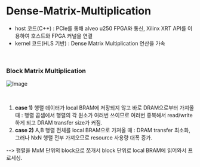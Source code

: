 # Dense-Matrix-Multiplication
+ host 코드(C++) : PCIe를 통해 alveo u250 FPGA와 통신, Xilinx XRT API를 이용하여 호스트와 FPGA 커널을 연결
+ kernel 코드(HLS 기반) : Dense Matrix Multiplication 연산을 가속

<br/>

### Block Matrix Multiplication
![Image](https://github.com/user-attachments/assets/06b9a9ad-59d6-4b16-b4ef-f5517e584b44)

<br/>

1. **case 1)** 행렬 데이터가 local BRAM에 저장되지 않고 바로 DRAM으로부터 가져올 때 : 행렬 곱셈에서 행렬의 각 원소가 여러번 쓰이므로 여러번 중복해서 read/write하게 되고 DRAM transfer size가 커짐. <br/>
2. **case 2)** A,B 행렬 전체를 local BRAM으로 가져올 때 : DRAM transfer 최소화, 그러나 NxN 행렬 전부 가져오므로 resource 사용량 대폭 증가. <br/>

-->  행렬을 MxM 단위의 block으로 쪼개서 block 단위로 local BRAM에 읽어와서 프로세싱.

